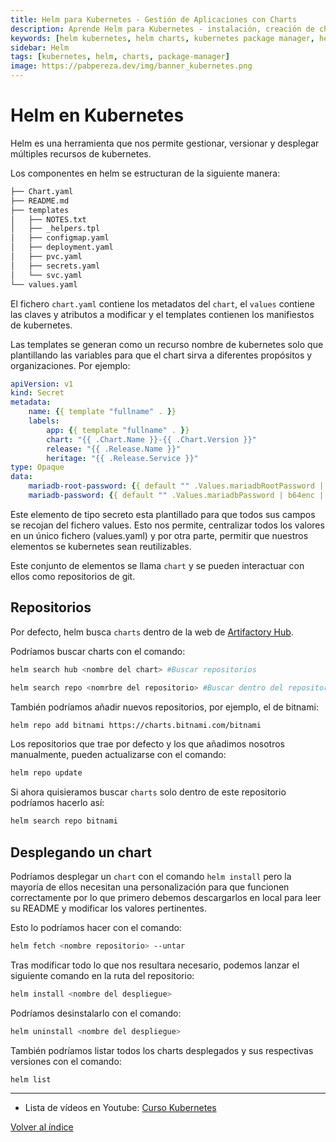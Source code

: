 ```yaml
---
title: Helm para Kubernetes - Gestión de Aplicaciones con Charts
description: Aprende Helm para Kubernetes - instalación, creación de charts, gestión de releases, valores y plantillas. Simplifica despliegues complejos con el gestor de paquetes.
keywords: [helm kubernetes, helm charts, kubernetes package manager, helm install, helm templates, helm values, gestión aplicaciones kubernetes]
sidebar: Helm
tags: [kubernetes, helm, charts, package-manager]
image: https://pabpereza.dev/img/banner_kubernetes.png
---
```


# Helm en Kubernetes

Helm es una herramienta que nos permite gestionar, versionar y desplegar múltiples recursos de kubernetes.

Los componentes en helm se estructuran de la siguiente manera:
```md
├── Chart.yaml
├── README.md
├── templates
│   ├── NOTES.txt
│   ├── _helpers.tpl
│   ├── configmap.yaml
│   ├── deployment.yaml
│   ├── pvc.yaml
│   ├── secrets.yaml
│   └── svc.yaml
└── values.yaml
```

El fichero `chart.yaml` contiene los metadatos del `chart`, el `values` contiene las claves y atributos a modificar y el templates contienen los manifiestos de kubernetes.

Las templates se generan como un recurso nombre de kubernetes solo que plantillando las variables para que el chart sirva a diferentes propósitos y organizaciones. Por ejemplo:
```yml
apiVersion: v1
kind: Secret
metadata:
    name: {{ template "fullname" . }}
    labels:
        app: {{ template "fullname" . }}
        chart: "{{ .Chart.Name }}-{{ .Chart.Version }}"
        release: "{{ .Release.Name }}"
        heritage: "{{ .Release.Service }}"
type: Opaque
data:
    mariadb-root-password: {{ default "" .Values.mariadbRootPassword | b64enc | quote }}
    mariadb-password: {{ default "" .Values.mariadbPassword | b64enc | quote }}
```

Este elemento de tipo secreto esta plantillado para que todos sus campos se recojan del fichero values. Esto nos permite, centralizar todos los valores en un único fichero (values.yaml) y por otra parte, permitir que nuestros elementos se kubernetes sean reutilizables.


Este conjunto de elementos se llama `chart` y se pueden interactuar con ellos como repositorios de git.

## Repositorios
Por defecto, helm busca `charts` dentro de la web de [Artifactory Hub](https://artifacthub.io/).

Podríamos buscar charts con el comando:
``` bash
helm search hub <nombre del chart> #Buscar repositorios

helm search repo <nomrbre del repositorio> #Buscar dentro del repositorio
```

También podríamos añadir nuevos repositorios, por ejemplo, el de bitnami:
``` bash
helm repo add bitnami ht‌tps://charts.bitnami.com/bitnami
```

Los repositorios que trae por defecto y los que añadimos nosotros manualmente, pueden actualizarse con el comando:
``` bash
helm repo update
```


Si ahora quisieramos buscar `charts` solo dentro de este repositorio podríamos hacerlo así:
``` bash
helm search repo bitnami
```

## Desplegando un chart
Podríamos desplegar un `chart` con el comando `helm install`  pero la mayoría de ellos necesitan una personalización para que funcionen correctamente por lo que primero debemos descargarlos en local para leer su README y modificar los valores pertinentes.

Esto lo podríamos hacer con el comando:
``` bash
helm fetch <nombre repositorio> --untar
```

Tras modificar todo lo que nos resultara necesario, podemos lanzar el siguiente comando en la ruta del repositorio:
``` bash
helm install <nombre del despliegue>
```

Podríamos desinstalarlo con el comando:
``` bash
helm uninstall <nombre del despliegue>
```

También podríamos listar todos los charts desplegados y sus respectivas versiones con el comando:
``` helm 
helm list
```



---
* Lista de vídeos en Youtube: [Curso Kubernetes](https://www.youtube.com/playlist?list=PLQhxXeq1oc2k9MFcKxqXy5GV4yy7wqSma)

[Volver al índice](README.md#índice)